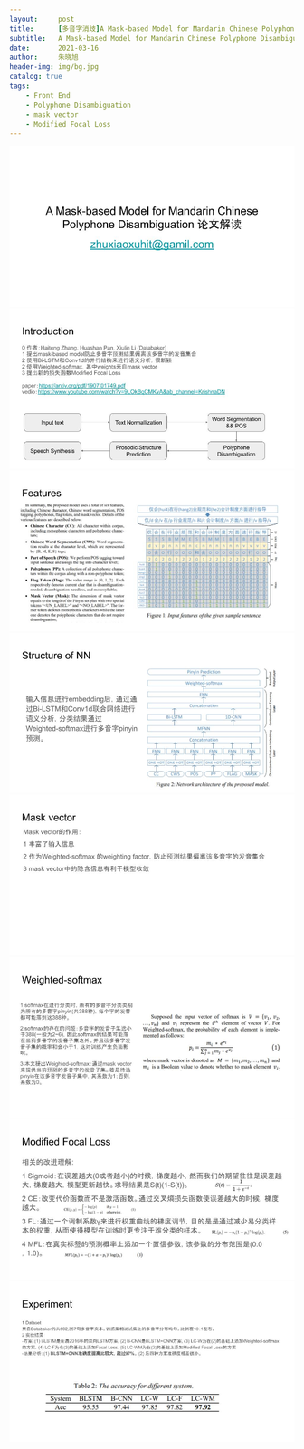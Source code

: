 ```yaml
---
layout:     post
title:      [多音字消歧]A Mask-based Model for Mandarin Chinese Polyphone Disambiguation 论文解读 
subtitle:   A Mask-based Model for Mandarin Chinese Polyphone Disambiguation
date:       2021-03-16
author:     朱晓旭
header-img: img/bg.jpg
catalog: true
tags:
    - Front End
    - Polyphone Disambiguation
    - mask vector
    - Modified Focal Loss
---
```

![](/img/poly_zhang_baker_1.jpg)
![](/img/poly_zhang_baker_2.jpg)
![](/img/poly_zhang_baker_3.jpg)
![](/img/poly_zhang_baker_4.jpg)
![](/img/poly_zhang_baker_5.jpg)
![](/img/poly_zhang_baker_6.jpg)
![](/img/poly_zhang_baker_7.jpg)
![](/img/poly_zhang_baker_8.jpg)


